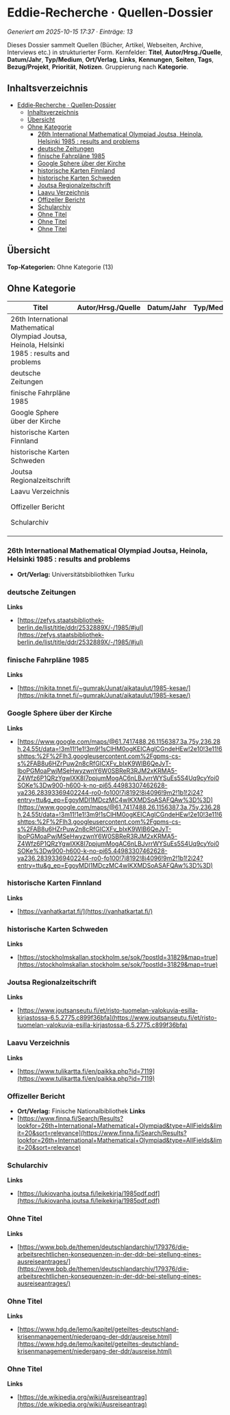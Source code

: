 # Eddie‑Recherche · Quellen‑Dossier

_Generiert am 2025-10-15 17:37 · Einträge: 13_

Dieses Dossier sammelt Quellen (Bücher, Artikel, Webseiten, Archive, Interviews
etc.) in strukturierter Form. Kernfelder: **Titel**, **Autor/Hrsg./Quelle**,
**Datum/Jahr**, **Typ/Medium**, **Ort/Verlag**, **Links**, **Kennungen**,
**Seiten**, **Tags**, **Bezug/Projekt**, **Priorität**, **Notizen**. Gruppierung
nach **Kategorie**.

## Inhaltsverzeichnis

- [Eddie‑Recherche · Quellen‑Dossier](#eddierecherche--quellendossier)
  - [Inhaltsverzeichnis](#inhaltsverzeichnis)
  - [Übersicht](#übersicht)
  - [Ohne Kategorie](#ohne-kategorie)
    - [26th International Mathematical Olympiad Joutsa, Heinola, Helsinki 1985 : results and problems](#26th-international-mathematical-olympiad-joutsa-heinola-helsinki-1985--results-and-problems)
    - [deutsche Zeitungen](#deutsche-zeitungen)
    - [finische Fahrpläne 1985](#finische-fahrpläne-1985)
    - [Google Sphere über der Kirche](#google-sphere-über-der-kirche)
    - [historische Karten Finnland](#historische-karten-finnland)
    - [historische Karten Schweden](#historische-karten-schweden)
    - [Joutsa Regionalzeitschrift](#joutsa-regionalzeitschrift)
    - [Laavu Verzeichnis](#laavu-verzeichnis)
    - [Offizeller Bericht](#offizeller-bericht)
    - [Schularchiv](#schularchiv)
    - [Ohne Titel](#ohne-titel)
    - [Ohne Titel](#ohne-titel-1)
    - [Ohne Titel](#ohne-titel-2)

## Übersicht

**Top‑Kategorien:** Ohne Kategorie (13)

## Ohne Kategorie

| Titel | Autor/Hrsg./Quelle | Datum/Jahr | Typ/Medium | Ort/Verlag |
|---|---|---|---|---|
| 26th International Mathematical Olympiad Joutsa, Heinola, Helsinki 1985 : results and problems |  |  |  | Universitätsbibliothken Turku |
| deutsche Zeitungen |  |  |  |  |
| finische Fahrpläne 1985 |  |  |  |  |
| Google Sphere über der Kirche |  |  |  |  |
| historische Karten Finnland |  |  |  |  |
| historische Karten Schweden |  |  |  |  |
| Joutsa Regionalzeitschrift |  |  |  |  |
| Laavu Verzeichnis |  |  |  |  |
| Offizeller Bericht |  |  |  | Finische Nationalbibliothek |
| Schularchiv |  |  |  |  |
|  |  |  |  |  |
|  |  |  |  |  |
|  |  |  |  |  |

### 26th International Mathematical Olympiad Joutsa, Heinola, Helsinki 1985 : results and problems

- **Ort/Verlag:** Universitätsbibliothken Turku

### deutsche Zeitungen

**Links**

- [https://zefys.staatsbibliothek-berlin.de/list/title/ddr/2532889X/-/1985/#jul](https://zefys.staatsbibliothek-berlin.de/list/title/ddr/2532889X/-/1985/#jul)

### finische Fahrpläne 1985

**Links**

- [https://nikita.tnnet.fi/~gumrak/Junat/aikataulut/1985-kesae/](https://nikita.tnnet.fi/~gumrak/Junat/aikataulut/1985-kesae/)

### Google Sphere über der Kirche

**Links**

- [https://www.google.com/maps/@61.7417488,26.1156387,3a,75y,236.28h,24.55t/data=!3m11!1e1!3m9!1sCIHM0ogKEICAgICGndeHEw!2e10!3e11!6shttps:%2F%2Flh3.googleusercontent.com%2Fgpms-cs-s%2FAB8u6HZrPuw2n8cRfGICXFv_bIxK9WIB6QeJyT-IboPGMoaPwjMSeHwyzwnY6W0SBReR3RJM2xKRMA5-Z4Wfz6P1QRzYgwIXK8I7ppjumMogAC6nLBJvrrWYSuEs5S4Uq9cyYoi0SOKe%3Dw900-h600-k-no-pi65.44983307462628-ya236.28393369402244-ro0-fo100!7i8192!8i4096!9m2!1b1!2i24?entry=ttu&g_ep=EgoyMDI1MDczMC4wIKXMDSoASAFQAw%3D%3D](https://www.google.com/maps/@61.7417488,26.1156387,3a,75y,236.28h,24.55t/data=!3m11!1e1!3m9!1sCIHM0ogKEICAgICGndeHEw!2e10!3e11!6shttps:%2F%2Flh3.googleusercontent.com%2Fgpms-cs-s%2FAB8u6HZrPuw2n8cRfGICXFv_bIxK9WIB6QeJyT-IboPGMoaPwjMSeHwyzwnY6W0SBReR3RJM2xKRMA5-Z4Wfz6P1QRzYgwIXK8I7ppjumMogAC6nLBJvrrWYSuEs5S4Uq9cyYoi0SOKe%3Dw900-h600-k-no-pi65.44983307462628-ya236.28393369402244-ro0-fo100!7i8192!8i4096!9m2!1b1!2i24?entry=ttu&g_ep=EgoyMDI1MDczMC4wIKXMDSoASAFQAw%3D%3D)

### historische Karten Finnland

**Links**

- [https://vanhatkartat.fi/](https://vanhatkartat.fi/)

### historische Karten Schweden

**Links**

- [https://stockholmskallan.stockholm.se/sok/?postId=31829&map=true](https://stockholmskallan.stockholm.se/sok/?postId=31829&map=true)

### Joutsa Regionalzeitschrift

**Links**

- [https://www.joutsanseutu.fi/et/risto-tuomelan-valokuvia-esilla-kirjastossa-6.5.2775.c899f36bfa](https://www.joutsanseutu.fi/et/risto-tuomelan-valokuvia-esilla-kirjastossa-6.5.2775.c899f36bfa)

### Laavu Verzeichnis

**Links**

- [https://www.tulikartta.fi/en/paikka.php?id=7119](https://www.tulikartta.fi/en/paikka.php?id=7119)

### Offizeller Bericht

- **Ort/Verlag:** Finische Nationalbibliothek
**Links**
- [https://www.finna.fi/Search/Results?lookfor=26th+International+Mathematical+Olympiad&type=AllFields&limit=20&sort=relevance](https://www.finna.fi/Search/Results?lookfor=26th+International+Mathematical+Olympiad&type=AllFields&limit=20&sort=relevance)

### Schularchiv

**Links**

- [https://lukiovanha.joutsa.fi/leikekirja/1985pdf.pdf](https://lukiovanha.joutsa.fi/leikekirja/1985pdf.pdf)

### Ohne Titel

**Links**

- [https://www.bpb.de/themen/deutschlandarchiv/179376/die-arbeitsrechtlichen-konsequenzen-in-der-ddr-bei-stellung-eines-ausreiseantrages/](https://www.bpb.de/themen/deutschlandarchiv/179376/die-arbeitsrechtlichen-konsequenzen-in-der-ddr-bei-stellung-eines-ausreiseantrages/)

### Ohne Titel

**Links**

- [https://www.hdg.de/lemo/kapitel/geteiltes-deutschland-krisenmanagement/niedergang-der-ddr/ausreise.html](https://www.hdg.de/lemo/kapitel/geteiltes-deutschland-krisenmanagement/niedergang-der-ddr/ausreise.html)

### Ohne Titel

**Links**

- [https://de.wikipedia.org/wiki/Ausreiseantrag](https://de.wikipedia.org/wiki/Ausreiseantrag)
